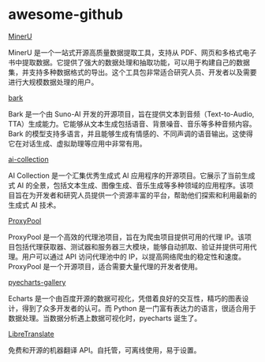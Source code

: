 # awesome-github

[MinerU](https://github.com/opendatalab/MinerU)

MinerU 是一个一站式开源高质量数据提取工具，支持从 PDF、网页和多格式电子书中提取数据。它提供了强大的数据处理和抽取功能，可以用于构建自己的数据集，并支持多种数据格式的导出。这个工具包非常适合研究人员、开发者以及需要进行大规模数据处理的用户。

[bark](https://github.com/suno-ai/bark)

Bark 是一个由 Suno-AI 开发的开源项目，旨在提供文本到音频（Text-to-Audio, TTA）生成能力。它能够从文本生成包括语音、背景噪音、音乐等多种音频内容。Bark 的模型支持多语言，并且能够生成有情感的、不同声调的语音输出。这使得它在对话生成、虚拟助理等应用中非常有用。

[ai-collection](https://github.com/ai-collection/ai-collection)

AI Collection 是一个汇集优秀生成式 AI 应用程序的开源项目。它展示了当前生成式 AI 的全景，包括文本生成、图像生成、音乐生成等多种领域的应用程序。该项目旨在为开发者和研究人员提供一个资源丰富的平台，帮助他们探索和利用最新的生成式 AI 技术。

[ProxyPool](https://github.com/Python3WebSpider/ProxyPool)

ProxyPool 是一个高效的代理池项目，旨在为爬虫项目提供可用的代理 IP。该项目包括代理获取器、测试器和服务器三大模块，能够自动抓取、验证并提供可用代理。用户可以通过 API 访问代理池中的 IP，以提高网络爬虫的稳定性和速度。ProxyPool 是一个开源项目，适合需要大量代理的开发者使用。

[pyecharts-gallery](https://github.com/pyecharts/pyecharts-gallery)

Echarts 是一个由百度开源的数据可视化，凭借着良好的交互性，精巧的图表设计，得到了众多开发者的认可。而 Python 是一门富有表达力的语言，很适合用于数据处理。当数据分析遇上数据可视化时，pyecharts 诞生了。

[LibreTranslate](https://github.com/LibreTranslate/LibreTranslate)

免费和开源的机器翻译 API。自托管，可离线使用，易于设置。
